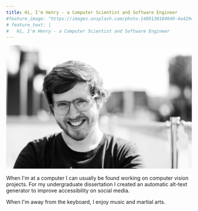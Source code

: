 ```yaml
---
title: Hi, I'm Henry - a Computer Scientist and Software Engineer
#feature_image: "https://images.unsplash.com/photo-1489130104649-4a429c0d006e?ixid=MnwxMjA3fDB8MHxwaG90by1wYWdlfHx8fGVufDB8fHx8&ixlib=rb-1.2.1&auto=format&fit=crop&w=1567&q=80"
# feature_text: |
#   Hi, I'm Henry - a Computer Scientist and Software Engineer
---
```


![alt](/img/Judas0421-4.jpg)

When I'm at a computer I can usually be found working on computer vision projects. For my undergraduate dissertation I created an automatic alt-text generator to improve accessibility on social media.

When I'm away from the keyboard, I enjoy music and martial arts.
